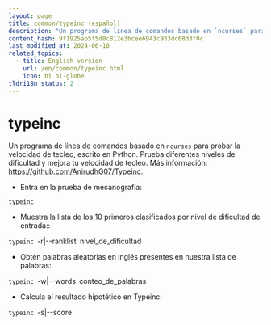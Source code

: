 ```yaml
---
layout: page
title: common/typeinc (español)
description: "Un programa de línea de comandos basado en `ncurses` para probar la velocidad de tecleo, escrito en Python."
content_hash: 9f1925ab5f5d8c812e3bcee6943c933dc68d3f0c
last_modified_at: 2024-06-10
related_topics:
  - title: English version
    url: /en/common/typeinc.html
    icon: bi bi-globe
tldri18n_status: 2
---
```

# typeinc

Un programa de línea de comandos basado en `ncurses` para probar la velocidad de tecleo, escrito en Python.
Prueba diferentes niveles de dificultad y mejora tu velocidad de tecleo.
Más información: <https://github.com/AnirudhG07/Typeinc>.

- Entra en la prueba de mecanografía:

`typeinc`

- Muestra la lista de los 10 primeros clasificados por nivel de dificultad de entrada::

`typeinc `<span class="tldr-var badge badge-pill bg-dark-lm bg-white-dm text-white-lm text-dark-dm font-weight-bold">-r|--ranklist</span>` `<span class="tldr-var badge badge-pill bg-dark-lm bg-white-dm text-white-lm text-dark-dm font-weight-bold">nivel_de_dificultad</span>

- Obtén palabras aleatorias en inglés presentes en nuestra lista de palabras:

`typeinc `<span class="tldr-var badge badge-pill bg-dark-lm bg-white-dm text-white-lm text-dark-dm font-weight-bold">-w|--words</span>` `<span class="tldr-var badge badge-pill bg-dark-lm bg-white-dm text-white-lm text-dark-dm font-weight-bold">conteo_de_palabras</span>

- Calcula el resultado hipotético en Typeinc:

`typeinc `<span class="tldr-var badge badge-pill bg-dark-lm bg-white-dm text-white-lm text-dark-dm font-weight-bold">-s|--score</span>
